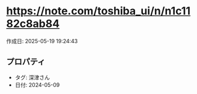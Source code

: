 # https://note.com/toshiba_ui/n/n1c1182c8ab84

作成日: 2025-05-19 19:24:43

## プロパティ

- タグ: 深津さん
- 日付: 2024-05-09

